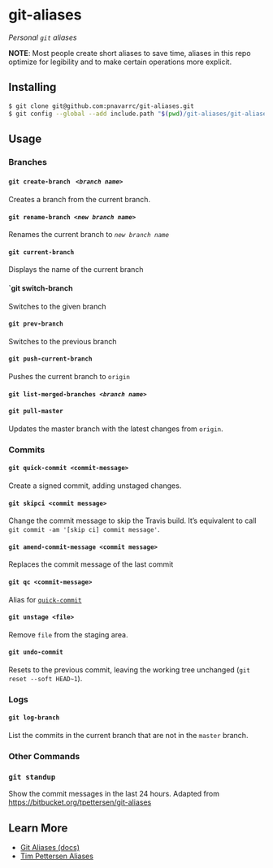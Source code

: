 # git-aliases

_Personal `git` aliases_

**NOTE**: Most people create short aliases to save time, aliases in this repo optimize for legibility and to make certain operations more explicit.

## Installing

```sh
$ git clone git@github.com:pnavarrc/git-aliases.git
$ git config --global --add include.path "$(pwd)/git-aliases/git-aliases"
```

## Usage

### Branches

#### `git create-branch ` _`<branch name>`_

Creates a branch from the current branch.

#### `git rename-branch `_`<new branch name>`_

Renames the current branch to _`new branch name`_

#### `git current-branch`

Displays the name of the current branch

#### `git switch-branch <branch-name>

Switches to the given branch

#### `git prev-branch`

Switches to the previous branch

#### `git push-current-branch`

Pushes the current branch to `origin`

#### `git list-merged-branches `_`<branch name>`_

#### `git pull-master`

Updates the master branch with the latest changes from `origin`.

### Commits

#### `git quick-commit <commit-message>`

Create a signed commit, adding unstaged changes.

#### `git skipci <commit message>`

Change the commit message to skip the Travis build. It’s equivalent to call `git commit -am '[skip ci] commit message'`.

#### `git amend-commit-message <commit message>`

Replaces the commit message of the last commit

#### `git qc <commit-message>`

Alias for [`quick-commit`](#git-quick-commit-commit-message)

#### `git unstage <file>`

Remove `file` from the staging area.

#### `git undo-commit`

Resets to the previous commit, leaving the working tree unchanged (`git reset --soft HEAD~1`).

### Logs

#### `git log-branch`

List the commits in the current branch that are not in the `master` branch. 

### Other Commands

### `git standup`

Show the commit messages in the last 24 hours. Adapted from https://bitbucket.org/tpettersen/git-aliases

## Learn More

- [Git Aliases (docs)](https://git-scm.com/book/en/v2/Git-Basics-Git-Aliases)
- [Tim Pettersen Aliases](https://bitbucket.org/tpettersen/git-aliases)

